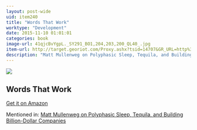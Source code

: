 ```yaml
---
layout: post-wide
uid: item240
title: "Words That Work"
worktype: "Development"
date: 2015-11-10 01:01:01
categories: book
image-url: 41qjcBvYgpL._SY291_BO1,204,203,200_QL40_.jpg
item-url: http://target.georiot.com/Proxy.ashx?tsid=14707&GR_URL=http%3A%2F%2Fwww.amazon.com%2FWords-That-Work-What-People%2Fdp%2F1401309291%2F
description: "Matt Mullenweg on Polyphasic Sleep, Tequila, and Building Billion-Dollar Companies"
---
```

<a href="http://target.georiot.com/Proxy.ashx?tsid=14707&GR_URL=http%3A%2F%2Fwww.amazon.com%2FWords-That-Work-What-People%2Fdp%2F1401309291%2F" target="blank"><img src="../../../../img/thumbs/41qjcBvYgpL._SY291_BO1,204,203,200_QL40_.jpg" class="prod-img"></a>
<h2>Words That Work</h2>
<p><a href="http://target.georiot.com/Proxy.ashx?tsid=14707&GR_URL=http%3A%2F%2Fwww.amazon.com%2FWords-That-Work-What-People%2Fdp%2F1401309291%2F" target="blank">Get it on Amazon</a><p>
<p>Mentioned in: <a href="http://fourhourworkweek.com/2015/02/09/matt-mullenweg/" target="blank">Matt Mullenweg on Polyphasic Sleep, Tequila, and Building Billion-Dollar Companies</a></p>

